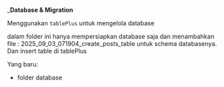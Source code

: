 ___Database & Migration__

Menggunakan `tablePlus` untuk mengelola database 

dalam folder ini hanya mempersiapkan database saja dan menambahkan 
file : 2025_09_03_071904_create_posts_table
untuk schema databasenya. Dan insert table di tablePlus

Yang baru:
- folder database